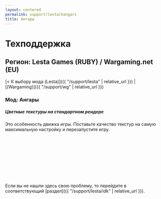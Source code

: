 ```yaml
---
layout: centered
permalink: support/lesta/hangars
title: Ангары
---
```


# Техподдержка

## Регион: Lesta Games (RUBY) / Wargaming.net (EU)

[< К выбору мода (Lesta)]({{ "/support/lesta" | relative_url }}) \| [(Wargaming)]({{ "/support/wg" | relative_url }})

### Мод: Ангары

##### Цветные текстуры на стандартном рендере

Это особенность движка игры. Поставьте качество текстур на самую максимальную настройку и перезапустите игру.

<br>
<br>
<br>
<br>
<br>
<br>
<br>
<br>

<div>
    <div class="b-hr-layoutfix">
        <div class="b-hr-block"><span></span></div>
    </div>
</div>

Если вы не нашли здесь свою проблему, то перейдите в соответствующий [раздел]({{ "/support/lesta/idk" | relative_url }}).
